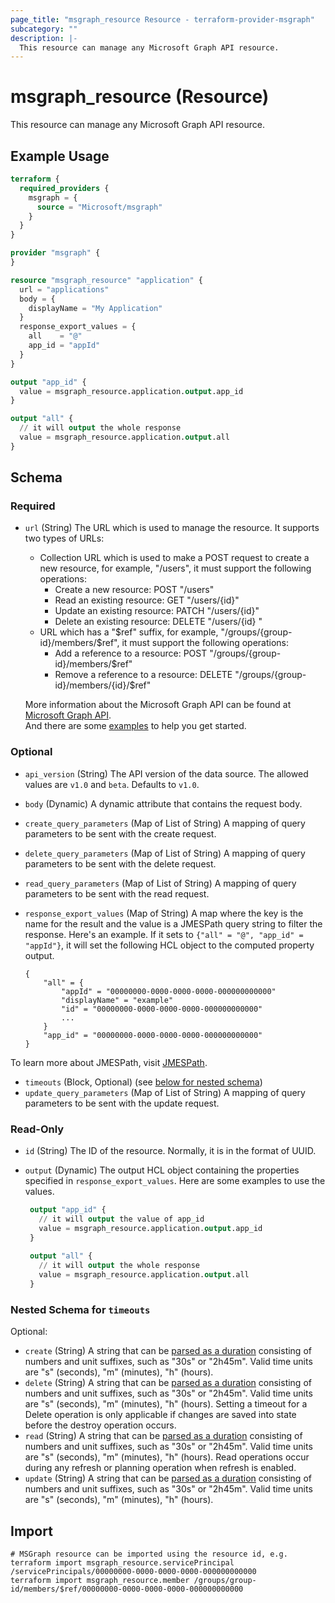 ```yaml
---
page_title: "msgraph_resource Resource - terraform-provider-msgraph"
subcategory: ""
description: |-
  This resource can manage any Microsoft Graph API resource.
---
```


# msgraph_resource (Resource)

This resource can manage any Microsoft Graph API resource.

## Example Usage

 ```terraform
 terraform {
   required_providers {
     msgraph = {
       source = "Microsoft/msgraph"
     }
   }
 }
 
 provider "msgraph" {
 }
 
 resource "msgraph_resource" "application" {
   url = "applications"
   body = {
     displayName = "My Application"
   }
   response_export_values = {
     all    = "@"
     app_id = "appId"
   }
 }
 
 output "app_id" {
   value = msgraph_resource.application.output.app_id
 }
 
 output "all" {
   // it will output the whole response
   value = msgraph_resource.application.output.all
 }
 ```

<!-- schema generated by tfplugindocs -->
## Schema

### Required

- `url` (String) The URL which is used to manage the resource. It supports two types of URLs:  
  - Collection URL which is used to make a POST request to create a new resource, for example, "/users", it must support the following operations:
	- Create a new resource: POST "/users"
    - Read an existing resource: GET "/users/{id}"
    - Update an existing resource: PATCH "/users/{id}"
    - Delete an existing resource: DELETE "/users/{id} "
  - URL which has a "$ref" suffix, for example, "/groups/{group-id}/members/$ref", it must support the following operations:
	- Add a reference to a resource: POST "/groups/{group-id}/members/$ref"
	- Remove a reference to a resource: DELETE "/groups/{group-id}/members/{id}/$ref"
  
  More information about the Microsoft Graph API can be found at [Microsoft Graph API](https://docs.microsoft.com/en-us/graph/overview).  
  And there are some [examples](https://github.com/microsoft/terraform-provider-msgraph/tree/main/examples/quickstarts) to help you get started.

### Optional

- `api_version` (String) The API version of the data source. The allowed values are `v1.0` and `beta`. Defaults to `v1.0`.
- `body` (Dynamic) A dynamic attribute that contains the request body.
- `create_query_parameters` (Map of List of String) A mapping of query parameters to be sent with the create request.
- `delete_query_parameters` (Map of List of String) A mapping of query parameters to be sent with the delete request.
- `read_query_parameters` (Map of List of String) A mapping of query parameters to be sent with the read request.
- `response_export_values` (Map of String) A map where the key is the name for the result and the value is a JMESPath query string to filter the response. Here's an example. If it sets to `{"all" = "@", "app_id" = "appId"}`, it will set the following HCL object to the computed property output.

	```text
	{
		"all" = {
			"appId" = "00000000-0000-0000-0000-000000000000"
			"displayName" = "example"
			"id" = "00000000-0000-0000-0000-000000000000"
			...
		}
		"app_id" = "00000000-0000-0000-0000-000000000000"
	}
	```

To learn more about JMESPath, visit [JMESPath](https://jmespath.org/).
- `timeouts` (Block, Optional) (see [below for nested schema](#nestedblock--timeouts))
- `update_query_parameters` (Map of List of String) A mapping of query parameters to be sent with the update request.

### Read-Only

- `id` (String) The ID of the resource. Normally, it is in the format of UUID.
- `output` (Dynamic) The output HCL object containing the properties specified in `response_export_values`. Here are some examples to use the values.

	```terraform
	 output "app_id" {
	   // it will output the value of app_id
	   value = msgraph_resource.application.output.app_id
	 }
	 
	 output "all" {
	   // it will output the whole response
	   value = msgraph_resource.application.output.all
	 }
	```

<a id="nestedblock--timeouts"></a>
### Nested Schema for `timeouts`

Optional:

- `create` (String) A string that can be [parsed as a duration](https://pkg.go.dev/time#ParseDuration) consisting of numbers and unit suffixes, such as "30s" or "2h45m". Valid time units are "s" (seconds), "m" (minutes), "h" (hours).
- `delete` (String) A string that can be [parsed as a duration](https://pkg.go.dev/time#ParseDuration) consisting of numbers and unit suffixes, such as "30s" or "2h45m". Valid time units are "s" (seconds), "m" (minutes), "h" (hours). Setting a timeout for a Delete operation is only applicable if changes are saved into state before the destroy operation occurs.
- `read` (String) A string that can be [parsed as a duration](https://pkg.go.dev/time#ParseDuration) consisting of numbers and unit suffixes, such as "30s" or "2h45m". Valid time units are "s" (seconds), "m" (minutes), "h" (hours). Read operations occur during any refresh or planning operation when refresh is enabled.
- `update` (String) A string that can be [parsed as a duration](https://pkg.go.dev/time#ParseDuration) consisting of numbers and unit suffixes, such as "30s" or "2h45m". Valid time units are "s" (seconds), "m" (minutes), "h" (hours).

## Import

 ```shell
 # MSGraph resource can be imported using the resource id, e.g.
 terraform import msgraph_resource.servicePrincipal /servicePrincipals/00000000-0000-0000-0000-000000000000
 terraform import msgraph_resource.member /groups/group-id/members/$ref/00000000-0000-0000-0000-000000000000
 ```
